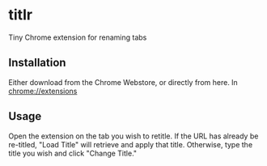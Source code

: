 # titlr
Tiny Chrome extension for renaming tabs

## Installation

Either download from the Chrome Webstore, or directly from here. In [chrome://extensions](chrome://extensions) 

## Usage

Open the extension on the tab you wish to retitle. If the URL has already be re-titled, "Load Title" will retrieve and apply that title. Otherwise, type the title you wish and click "Change Title."
